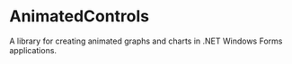 # AnimatedControls
A library for creating animated graphs and charts in .NET Windows Forms applications.
